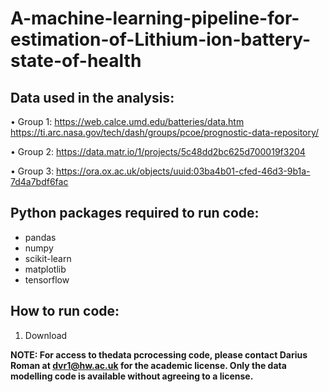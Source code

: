 # A-machine-learning-pipeline-for-estimation-of-Lithium-ion-battery-state-of-health

## Data used in the analysis:

• Group 1:
  https://web.calce.umd.edu/batteries/data.htm
  https://ti.arc.nasa.gov/tech/dash/groups/pcoe/prognostic-data-repository/

• Group 2:
  https://data.matr.io/1/projects/5c48dd2bc625d700019f3204

• Group 3:
  https://ora.ox.ac.uk/objects/uuid:03ba4b01-cfed-46d3-9b1a-7d4a7bdf6fac

## Python packages required to run code:
- pandas
- numpy 
- scikit-learn
- matplotlib
- tensorflow 

## How to run code:
1. Download 

**NOTE: For access to thedata pcrocessing code, please contact Darius Roman at dvr1@hw.ac.uk for the academic license. Only the data modelling code is available without agreeing to a license.**
